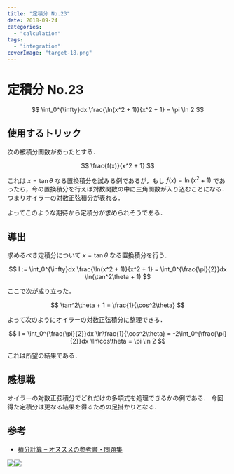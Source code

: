 ```yaml
---
title: "定積分 No.23"
date: 2018-09-24
categories: 
  - "calculation"
tags: 
  - "integration"
coverImage: "target-18.png"
---
```


# 定積分 No.23

$$ \int_0^{\infty}dx \frac{\ln(x^2 + 1)}{x^2 + 1} = \pi \ln 2 $$

## 使用するトリック

次の被積分関数があったとする．

$$ \frac{f(x)}{x^2 + 1} $$

これは $x = \tan\theta$ なる置換積分を試みる例であるが，もし $f(x) = \ln(x^2 + 1)$ であったら，今の置換積分を行えば対数関数の中に三角関数が入り込むことになる．つまりオイラーの対数正弦積分が表れる．

よってこのような期待から定積分が求められそうである．

## 導出

求めるべき定積分について $x = \tan\theta$ なる置換積分を行う．

$$ I := \int_0^{\infty}dx \frac{\ln(x^2 + 1)}{x^2 + 1} = \int_0^{\frac{\pi}{2}}dx \ln(\tan^2\theta + 1) $$

ここで次が成り立った．

$$ \tan^2\theta + 1 = \frac{1}{\cos^2\theta} $$

よって次のようにオイラーの対数正弦積分に整理できる．

$$ I = \int_0^{\frac{\pi}{2}}dx \ln\frac{1}{\cos^2\theta} = -2\int_0^{\frac{\pi}{2}}dx \ln\cos\theta = \pi \ln 2 $$

これは所望の結果である．

## 感想戦

オイラーの対数正弦積分でどれだけの多項式を処理できるかの例である． 今回得た定積分は更なる結果を得るための足掛かりとなる．

## 参考

- [積分計算 – オススメの参考書・問題集](https://mathrelish.com/calculation/recommended-books-in-integral-calculus)

[![](images/q)](https://www.amazon.co.jp/gp/product/1493912763/ref=as_li_ss_il?ie=UTF8&linkCode=li3&tag=alexandritefi-22&linkId=a5286db3f4f2b51f66db8f1437793841&language=ja_JP)![](images/ir)

<script type="text/javascript">amzn_assoc_ad_type ="responsive_search_widget"; amzn_assoc_tracking_id ="alexandritefi-22"; amzn_assoc_marketplace ="amazon"; amzn_assoc_region ="JP"; amzn_assoc_placement =""; amzn_assoc_search_type = "search_widget";amzn_assoc_width ="auto"; amzn_assoc_height ="auto"; amzn_assoc_default_search_category =""; amzn_assoc_default_search_key ="積分";amzn_assoc_theme ="light"; amzn_assoc_bg_color ="FFFFFF";</script>

<script src="//z-fe.amazon-adsystem.com/widgets/q?ServiceVersion=20070822&amp;Operation=GetScript&amp;ID=OneJS&amp;WS=1&amp;Marketplace=JP"></script>
